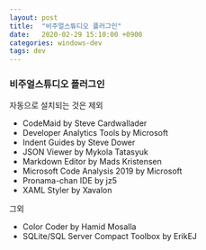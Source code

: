```yaml
---
layout: post
title:  "비주얼스튜디오 플러그인"
date:   2020-02-29 15:10:00 +0900
categories: windows-dev
tags: dev
---
```


### 비주얼스튜디오 플러그인

자동으로 설치되는 것은 제외

* CodeMaid by Steve Cardwallader
* Developer Analytics Tools by Microsoft
* Indent Guides by Steve Dower
* JSON Viewer by Mykola Tatasyuk
* Markdown Editor by Mads Kristensen
* Microsoft Code Analysis 2019 by Microsoft
* Pronama-chan IDE by jz5
* XAML Styler by Xavalon

그외

* Color Coder by Hamid Mosalla
* SQLite/SQL Server Compact Toolbox by ErikEJ
